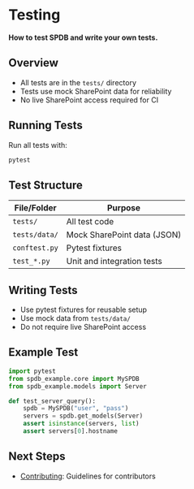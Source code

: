 # Testing

**How to test SPDB and write your own tests.**

## Overview

- All tests are in the `tests/` directory
- Tests use mock SharePoint data for reliability
- No live SharePoint access required for CI

## Running Tests

Run all tests with:

```sh
pytest
```

## Test Structure

| File/Folder   | Purpose                     |
| ------------- | --------------------------- |
| `tests/`      | All test code               |
| `tests/data/` | Mock SharePoint data (JSON) |
| `conftest.py` | Pytest fixtures             |
| `test_*.py`   | Unit and integration tests  |

## Writing Tests

- Use pytest fixtures for reusable setup
- Use mock data from `tests/data/`
- Do not require live SharePoint access

## Example Test

```python
import pytest
from spdb_example.core import MySPDB
from spdb_example.models import Server

def test_server_query():
    spdb = MySPDB("user", "pass")
    servers = spdb.get_models(Server)
    assert isinstance(servers, list)
    assert servers[0].hostname
```

## Next Steps

- [Contributing](contributing.md): Guidelines for contributors

